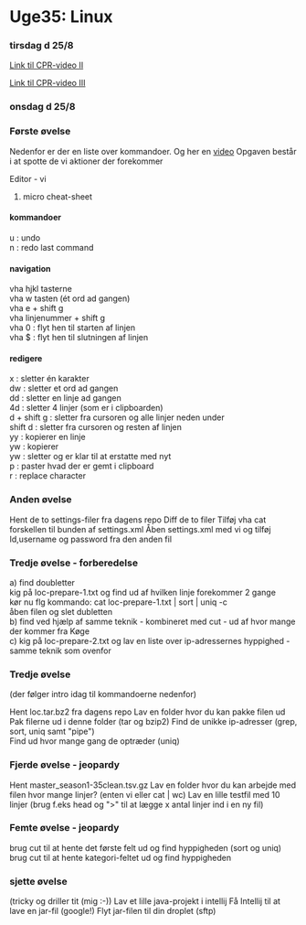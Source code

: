 # Uge35: Linux
### tirsdag d 25/8 

[Link til CPR-video II](https://youtu.be/R_b9QT7v-3o)

[Link til CPR-video III](https://youtu.be/N1fQIGzKWIA)

### onsdag d 25/8 


### Første øvelse
Nedenfor er der en liste over kommandoer. Og her en [video](https://youtu.be/wW8azHjdmwc) 
Opgaven består i at spotte de vi aktioner der forekommer

Editor - vi

1) micro cheat-sheet  
#### kommandoer  
  u : undo  
  n : redo last command  

#### navigation 

  vha hjkl tasterne  
  vha w tasten (ét ord ad gangen)  
  vha e + shift g  
  vha linjenummer + shift g  
  vha 0 : flyt hen til starten af linjen  
  vha $ : flyt hen til slutningen af linjen  


#### redigere
 
  x : sletter én karakter  
  dw : sletter et ord ad gangen  
  dd : sletter en linje ad gangen   
  4d : sletter 4 linjer (som er i clipboarden)  
  d + shift g : sletter fra cursoren og alle linjer neden under  
  shift d : sletter fra cursoren og resten af linjen  
  yy : kopierer en linje  
  yw : kopierer   
  yw : sletter og er klar til at erstatte med nyt   
  p : paster hvad der er gemt i clipboard   
  r : replace character  



### Anden øvelse

Hent de to settings-filer fra dagens repo
Diff de to filer
Tilføj vha cat forskellen til bunden af settings.xml
Åben settings.xml med vi og tilføj Id,username og password fra den anden fil

### Tredje øvelse - forberedelse
a) find doubletter  
kig på loc-prepare-1.txt og find ud af hvilken linje forekommer 2 gange  
kør nu flg kommando: cat loc-prepare-1.txt | sort | uniq -c  
åben filen og slet dubletten  
b) find ved hjælp af samme teknik - kombineret med cut - ud af hvor mange der kommer fra Køge  
c) kig på loc-prepare-2.txt og lav en liste over ip-adressernes hyppighed - samme teknik som ovenfor  


### Tredje øvelse
(der følger intro idag til kommandoerne nedenfor)

Hent loc.tar.bz2 fra dagens repo
Lav en folder hvor du kan pakke filen ud
Pak filerne ud i denne folder (tar og bzip2)
Find de unikke ip-adresser (grep, sort, uniq samt "pipe")  
Find ud hvor mange gang de optræder (uniq)

### Fjerde øvelse - jeopardy
Hent master_season1-35clean.tsv.gz
Lav en folder hvor du kan arbejde med filen 
hvor mange linjer? (enten vi eller cat | wc)
Lav en lille testfil med 10 linjer
(brug f.eks head og ">" til at lægge x antal linjer ind i en ny fil)

### Femte øvelse - jeopardy
brug cut til at hente det første felt ud og find hyppigheden (sort og uniq)
brug cut til at hente kategori-feltet ud og find hyppigheden

### sjette øvelse
(tricky og driller tit (mig :-))
Lav et lille java-projekt i intellij
Få Intellij til at lave en jar-fil (google!)
Flyt jar-filen til din droplet (sftp)



